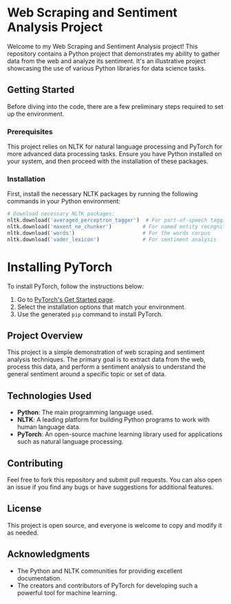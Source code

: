 # Web Scraping and Sentiment Analysis Project

Welcome to my Web Scraping and Sentiment Analysis project! This repository contains a Python project that demonstrates my ability to gather data from the web and analyze its sentiment. It's an illustrative project showcasing the use of various Python libraries for data science tasks.

## Getting Started

Before diving into the code, there are a few preliminary steps required to set up the environment.

### Prerequisites

This project relies on NLTK for natural language processing and PyTorch for more advanced data processing tasks. Ensure you have Python installed on your system, and then proceed with the installation of these packages.

### Installation

First, install the necessary NLTK packages by running the following commands in your Python environment:

```python
# Download necessary NLTK packages:
nltk.download('averaged_perceptron_tagger')  # For part-of-speech tagging
nltk.download('maxent_ne_chunker')          # For named entity recognition
nltk.download('words')                      # For the words corpus
nltk.download('vader_lexicon')              # For sentiment analysis

```

# Installing PyTorch

To install PyTorch, follow the instructions below:

1. Go to [PyTorch's Get Started page](https://pytorch.org/get-started/locally/).
2. Select the installation options that match your environment.
3. Use the generated `pip` command to install PyTorch.

## Project Overview

This project is a simple demonstration of web scraping and sentiment analysis techniques. The primary goal is to extract data from the web, process this data, and perform a sentiment analysis to understand the general sentiment around a specific topic or set of data.

## Technologies Used

- **Python**: The main programming language used.
- **NLTK**: A leading platform for building Python programs to work with human language data.
- **PyTorch**: An open-source machine learning library used for applications such as natural language processing.

## Contributing

Feel free to fork this repository and submit pull requests. You can also open an issue if you find any bugs or have suggestions for additional features.

## License

This project is open source, and everyone is welcome to copy and modify it as needed.

## Acknowledgments

- The Python and NLTK communities for providing excellent documentation.
- The creators and contributors of PyTorch for developing such a powerful tool for machine learning.
